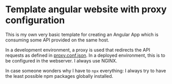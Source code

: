 # Template angular website with proxy configuration

This is my own very basic template for creating an Angular App which is consuming some API provided on the same host.

In a development environment, a proxy is used that redirects the API requests as defined in [proxy.conf.json](./proxy.conf.json).
In a deployed environment, this is to be configured in the webserver. I always use NGINX.

In case someone wonders why I have to `npx` everything: I always try to have the least possible npm packages globally installed.
